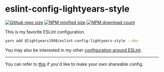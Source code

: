 # eslint-config-lightyears-style

[![Github repo size](https://img.shields.io/github/languages/code-size/lightyears1998/eslint-config-lightyears-style)](https://github.com/lightyears1998/eslint-config-lightyears-style)
[![NPM minified size](https://img.shields.io/bundlephobia/min/@lightyears1998/eslint-config-lightyears-style)](https://www.npmjs.com/package/@lightyears1998/eslint-config-lightyears-style)
[![NPM download count](https://img.shields.io/npm/dm/@lightyears1998/eslint-config-lightyears-style)](https://www.npmjs.com/package/@lightyears1998/eslint-config-lightyears-style)

This is my favorite ESLint configuration.

``` sh
yarn add @lightyears1998/eslint-config-lightyears-style --dev
```

You may also be interested in my other [configuration around ESLint](https://lightyears1998.github.io/notebook/platform/node/eslint/).

---

You can refer to [this](https://eslint.org/docs/developer-guide/shareable-configs) if you'd like to make your own shareable config.
